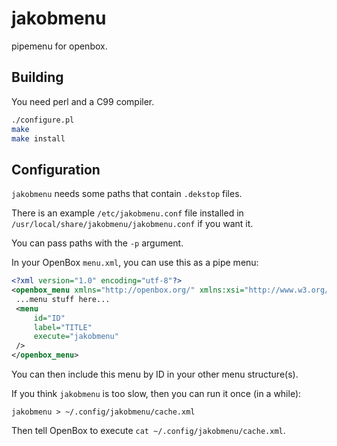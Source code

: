 jakobmenu
=========

pipemenu for openbox.

Building
--------

You need perl and a C99 compiler.

```sh
./configure.pl
make
make install
```

Configuration
-------------

`jakobmenu` needs some paths that contain `.dekstop` files.

There is an example `/etc/jakobmenu.conf` file installed in `/usr/local/share/jakobmenu/jakobmenu.conf` if you want it.

You can pass paths with the `-p` argument.

In your OpenBox `menu.xml`, you can use this as a pipe menu:

```xml
<?xml version="1.0" encoding="utf-8"?>
<openbox_menu xmlns="http://openbox.org/" xmlns:xsi="http://www.w3.org/2001/XMLSchema-instance" xsi:schemaLocation="http://openbox.org/ file:///usr/share/openbox/menu.xsd">
 ...menu stuff here...
 <menu
     id="ID"
     label="TITLE"
     execute="jakobmenu"
 />
</openbox_menu>
```

You can then include this menu by ID in your other menu structure(s).

If you think `jakobmenu` is too slow, then you can run it once (in a while):

```
jakobmenu > ~/.config/jakobmenu/cache.xml
```

Then tell OpenBox to execute `cat ~/.config/jakobmenu/cache.xml`.
